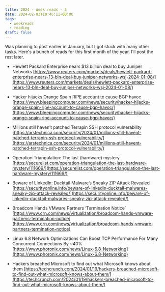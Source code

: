 ```yaml
---
title: 2024 - Week reads - 5
date: 2024-02-03T10:46:11+00:00
tags:
  - weekreads
  - reading
draft: false
---
```

Was planning to post earlier in January, but I got stuck with many other tasks.
Here's a bunch of reads for this first month of the year. I'll post the rest later.

- Hewlett Packard Enterprise nears $13 billion deal to buy Juniper Networks
[https://www.reuters.com/markets/deals/hewlett-packard-enterprise-nears-13-bln-deal-buy-juniper-networks-wsj-2024-01-08/](https://www.reuters.com/markets/deals/hewlett-packard-enterprise-nears-13-bln-deal-buy-juniper-networks-wsj-2024-01-08/)

- Hacker hijacks Orange Spain RIPE account to cause BGP havoc
[https://www.bleepingcomputer.com/news/security/hacker-hijacks-orange-spain-ripe-account-to-cause-bgp-havoc/](https://www.bleepingcomputer.com/news/security/hacker-hijacks-orange-spain-ripe-account-to-cause-bgp-havoc/)

- Millions still haven’t patched Terrapin SSH protocol vulnerability
[https://arstechnica.com/security/2024/01/millions-still-havent-patched-terrapin-ssh-protocol-vulnerability/](https://arstechnica.com/security/2024/01/millions-still-havent-patched-terrapin-ssh-protocol-vulnerability/)

- Operation Triangulation: The last (hardware) mystery
[https://securelist.com/operation-triangulation-the-last-hardware-mystery/111669/](https://securelist.com/operation-triangulation-the-last-hardware-mystery/111669/)

- Beware of LinkedIn: Ducktail Malware’s Sneaky ZIP Attack Revealed
[https://securityonline.info/beware-of-linkedin-ducktail-malwares-sneaky-zip-attack-revealed/](https://securityonline.info/beware-of-linkedin-ducktail-malwares-sneaky-zip-attack-revealed/)

- Broadcom Hands VMware Partners ‘Termination Notice’
[https://www.crn.com/news/virtualization/broadcom-hands-vmware-partners-termination-notice](https://www.crn.com/news/virtualization/broadcom-hands-vmware-partners-termination-notice)

- Linux 6.8 Network Optimizations Can Boost TCP Performance For Many Concurrent Connections By ~40%
[https://www.phoronix.com/news/Linux-6.8-Networking](https://www.phoronix.com/news/Linux-6.8-Networking)

- Hackers breached Microsoft to find out what Microsoft knows about them
[https://techcrunch.com/2024/01/19/hackers-breached-microsoft-to-find-out-what-microsoft-knows-about-them/](https://techcrunch.com/2024/01/19/hackers-breached-microsoft-to-find-out-what-microsoft-knows-about-them/)
